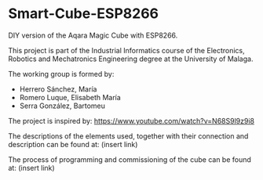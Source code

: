 # Smart-Cube-ESP8266
DIY version of the Aqara Magic Cube with ESP8266.

This project is part of the Industrial Informatics course of the Electronics, Robotics and Mechatronics Engineering degree at the University of Malaga. 

The working group is formed by:
- Herrero Sánchez, María
- Romero Luque, Elisabeth María
- Serra González, Bartomeu

The project is inspired by: https://www.youtube.com/watch?v=N68S9l9z9i8

The descriptions of the elements used, together with their connection and description can be found at: (insert link)

The process of programming and commissioning of the cube can be found at: (insert link)


